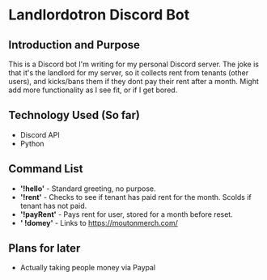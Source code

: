 # Landlordotron Discord Bot

## Introduction and Purpose

This is a Discord bot I'm writing for my personal Discord server. The joke is that it's the landlord for my server, so it collects rent from tenants (other users), and kicks/bans them if they dont pay their rent after a month. Might add more functionality as I see fit, or if I get bored.

## Technology Used (So far)

* Discord API
* Python

## Command List

* **'!hello'** - Standard greeting, no purpose.
* **'!rent'** - Checks to see if tenant has paid rent for the month. Scolds if tenant has not paid.
* **'!payRent'** - Pays rent for user, stored for a month before reset.
* **' !domey'** - Links to https://moutonmerch.com/

## Plans for later

* Actually taking people money via Paypal